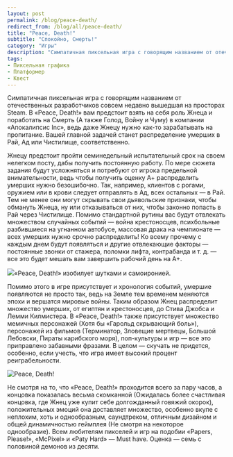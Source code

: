 ```yaml
---
layout: post
permalink: /blog/peace-death/
redirect_from: /blog/all/peace-death/
title: "Peace, Death!"
subtitle: "Спокойно, Смерть!"
category: "Игры"
description: "Симпатичная пиксельная игра с говорящим названием от отечественных разработчиков совсем недавно вышедшая на просторах Steam. В «Peace, Death!» вам предстоит взять на себя роль Жнеца и поработать на Смерть (А также Голод, Войну и Чуму) в компании «Апокалипсис Inc», ведь даже Жнецу нужно как-то зарабатывать на пропитание. Вашей главной задачей станет распределение умерших в Рай, Ад или Чистилище, соответственно."
tags:
- Пиксельная графика
- Платформер
- Квест
---
```


Симпатичная пиксельная игра с говорящим названием от отечественных разработчиков совсем недавно вышедшая на просторах Steam. В «Peace, Death!» вам предстоит взять на себя роль Жнеца и поработать на Смерть (А также Голод, Войну и Чуму) в компании «Апокалипсис Inc», ведь даже Жнецу нужно как-то зарабатывать на пропитание. Вашей главной задачей станет распределение умерших в Рай, Ад или Чистилище, соответственно.

<div class="youtube" id="OyGfzHAEk3g"></div>

<p main>Жнецу предстоит пройти семинедельный испытательный срок на своем нелегком посту, дабы получить постоянную работу. По мере сюжета задания будут усложняться и потребуют от игрока предельной внимательности, ведь чтобы получить оценку А+ распределить умерших нужно безошибочно. Так, например, клиентов с рогами, оружием или в крови следует отправлять в Ад, всех остальных — в Рай. Тем не менее они могут скрывать свои дьявольские признаки, чтобы обмануть Жнеца, ну или отказываться от них, чтобы законно попасть в Рай через Чистилище. Помимо стандартной рутины вас будут отвлекать множеством случайных событий — война крестоносцев, психбольные разбившиеся на угнанном автобусе, массовая драка на чемпионате — всех умерших нужно срочно распределить! Ко всему прочему с каждым днем будут появляться и другие отвлекающие факторы — постоянные звонки от стажера, поломки лифта, контрабанда и т. д. — все это будет мешать вам завершить рабочий день на А+.</p>

<p aside><img src="http://i.imgur.com/WTQtG4R.jpg" />«Peace, Death!» изобилует шутками и самоиронией.</p>

Помимо этого в игре присутствует и хронология событий, умершие появляются не просто так, ведь на Земле тем временем меняются эпохи и вершатся мировые войны. Таким образом Жнец распределит множество умерших, от египтян и крестоносцев, до Стива Джобса и Лемми Килмистера. В «Peace, Death!» также присутствует множество мемичных персонажей (Хотя бы «Гарольд скрывающий боль»), персонажей из фильмов (Терминатор, Зловещие мертвецы, Большой Лебовски, Пираты карибского моря), поп-культуры и игр — все это приправлено забавными фразами. В целом — скучать не придется, особенно, если учесть, что игра имеет высокий процент реиграбельности.

![Peace, Death!](http://i.imgur.com/hLmoSCh.jpg)

Не смотря на то, что «Peace, Death!» проходится всего за пару часов, а концовка показалась весьма скомканной (Ожидалась более счастливая концовка, где Жнец уже купит себе долгожданный говяжий окорок), положительных эмоций она доставляет множество, особенно вкупе с неплохим, хоть и однообразным, саундтреком, отличным дизайном и общей динамичностью геймплея (Не смотря на некоторое однообразие). Всем любителям пикселей и игр на подобии «Papers, Please!», «McPixel» и «Paty Hard» — Must have. Оценка — семь с половиной демонов из десяти.